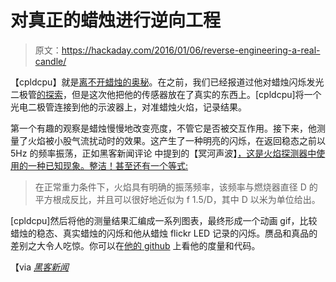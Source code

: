# 对真正的蜡烛进行逆向工程

> 原文：<https://hackaday.com/2016/01/06/reverse-engineering-a-real-candle/>

【cpldcpu】就是[离不开蜡烛的奥秘](https://cpldcpu.wordpress.com/2016/01/05/reverse-engineering-a-real-candle/)。在之前，我们已经报道过他对蜡烛闪烁发光二极管[的](http://hackaday.com/2014/03/02/reverse-engineering-candle-flicker-leds-again/)[探索](https://cpldcpu.wordpress.com/2013/12/08/hacking-a-candleflicker-led/)，但是这次他把他的传感器放在了真实的东西上。[cpldcpu]将一个光电二极管连接到他的示波器上，对准蜡烛火焰，记录结果。

第一个有趣的观察是蜡烛慢慢地改变亮度，不管它是否被交互作用。接下来，他测量了火焰被小股气流扰动时的效果。这产生了一种明亮的闪烁，在返回稳态之前以 5Hz 的频率振荡，正如黑客新闻评论 中提到的【冥河声波】[，这是火焰探测器中使用的一种已知现象。整洁！甚至还有一个等式:](https://news.ycombinator.com/item?id=10852383)

> 在正常重力条件下，火焰具有明确的振荡频率，该频率与燃烧器直径 D 的平方根成反比，并且可以很好地近似为 f 1.5/D，其中 D 以米为单位给出。

[cpldcpu]然后将他的测量结果汇编成一系列图表，最终形成一个动画 gif，比较蜡烛的稳态、真实蜡烛的闪烁和他从蜡烛 flickr LED 记录的闪烁。赝品和真品的差别之大令人吃惊。你可以在[他的 github](https://github.com/cpldcpu/RealCandle) 上看他的度量和代码。

【via *[黑客新闻](https://news.ycombinator.com/item?id=10851743)*